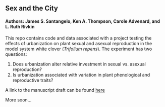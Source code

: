 ## Sex and the City
#### Authors: James S. Santangelo, Ken A. Thompson, Carole Advenard, and L. Ruth Rivkin

This repo contains code and data associated with a project testing the effects of urbanization on plant sexual and asexual reproduction in the model system white clover (_Trifolium repens_). The experiment has two questions:

1. Does urbanization alter relative investment in sexual vs. asexual reproduction?
2. Is urbanization associated with variation in plant phenological and reproductive traits?

A link to the manuscript draft can be found [here](https://drive.google.com/open?id=1z9E_8xINdq6beYTk8mx-1OwtHeEA8vIA)

More soon...
